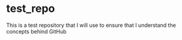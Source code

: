 test_repo
=========

This is a test repository that I will use to ensure that I understand the concepts behind GitHub

